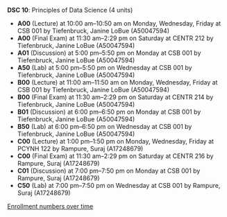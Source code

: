**DSC 10**: Principles of Data Science (4 units)

- **A00** (Lecture) at 10:00 am–10:50 am on Monday, Wednesday, Friday at CSB 001 by Tiefenbruck, Janine LoBue (A50047594)
- **A00** (Final Exam) at 11:30 am–2:29 pm on Saturday at CENTR 212 by Tiefenbruck, Janine LoBue (A50047594)
- **A01** (Discussion) at 5:00 pm–5:50 pm on Monday at CSB 001 by Tiefenbruck, Janine LoBue (A50047594)
- **A50** (Lab) at 5:00 pm–5:50 pm on Wednesday at CSB 001 by Tiefenbruck, Janine LoBue (A50047594)
- **B00** (Lecture) at 11:00 am–11:50 am on Monday, Wednesday, Friday at CSB 001 by Tiefenbruck, Janine LoBue (A50047594)
- **B00** (Final Exam) at 11:30 am–2:29 pm on Saturday at CENTR 214 by Tiefenbruck, Janine LoBue (A50047594)
- **B01** (Discussion) at 6:00 pm–6:50 pm on Monday at CSB 001 by Tiefenbruck, Janine LoBue (A50047594)
- **B50** (Lab) at 6:00 pm–6:50 pm on Wednesday at CSB 001 by Tiefenbruck, Janine LoBue (A50047594)
- **C00** (Lecture) at 1:00 pm–1:50 pm on Monday, Wednesday, Friday at PCYNH 122 by Rampure, Suraj (A17248679)
- **C00** (Final Exam) at 11:30 am–2:29 pm on Saturday at CENTR 216 by Rampure, Suraj (A17248679)
- **C01** (Discussion) at 7:00 pm–7:50 pm on Monday at CSB 001 by Rampure, Suraj (A17248679)
- **C50** (Lab) at 7:00 pm–7:50 pm on Wednesday at CSB 001 by Rampure, Suraj (A17248679)

[Enrollment numbers over time](./DSC10.tsv)
